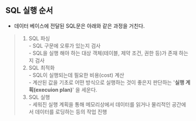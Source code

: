 ## SQL 실행 순서

 - 데이터 베이스에 전달된 SQL문은 아래와 같은 과정을 거친다.
 >  1. SQL 파싱  
    - SQL 구문에 오류가 있는지 검사   
    - SQL을 실행 해야 하는 대상 객체(테이블, 제약 조건, 권한 등)가 존재 하는지 검사
 >  2. SQL 최적화  
    - SQL이 실행되는데 필요한 비용(cost) 계산  
    - 계산된 값을 기초로 어떤 방식으로 실행하는 것이 좋은지 판단하는 '**실행 계획(execuion plan)**' 을 세운다.
 >  3. SQL 실행  
    - 세워진 실행 계획을 통해 메모리상에서 데이터를 읽거나 물리적인 공간에서 데이터를 로딩하는 등의 작업 진행